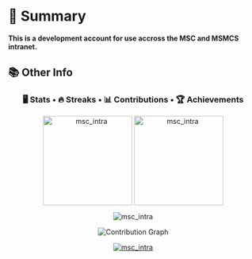 <h1>📎 Summary</h1>

**This is a development account for use accross the MSC and MSMCS intranet.** 

<h2>📚 Other Info</h2>

<h3 align="center" ><b>🖥️ Stats </b>•<b> 🔥 Streaks </b>•<b> 📊 Contributions </b>•<b> 🏆 Achievements</b></h3>

<p align="center"><img height="180em" src="https://github-readme-stats.vercel.app/api?username=msc_intra&hide_border=true&count_private=true&show_icons=true&theme=github_dark&color=1DA1F2" alt="msc_intra" align = "center"/>
<img height="180em" src="https://github-readme-stats.vercel.app/api/top-langs?username=msc_intra&show_icons=true&locale=en&layout=compact&hide_border=true&theme=github_dark&" alt="msc_intra" align = "center"/></p>

<p align="center"><img src="https://github-readme-streak-stats.herokuapp.com/?user=msc_intra&theme=black-ice&hide_border=true&stroke=0000&background=0D1117&ring=e05397&fire=e05397&currStreakLabel=e05397](https://streak-stats.demolab.com?user=msc_intra&theme=dark&background=0D1117&stroke=1DA1F2&ring=1DA1F2&fire=1DA1F2&currStreakLabel=1DA1F2&sideNums=1DA1F2&currStreakNum=1DA1F2&sideLabels=1DA1F2&border=1DA1F2" alt="msc_intra" /></p>

<p align="center"<a href="#"><img alt="Contribution Graph" src="https://activity-graph.herokuapp.com/graph?username=msc_intra&bg_color=0D1117&color=1DA1F2&line=1DA1F2&point=FFFFFF&hide_border=true&" /></a></p>

<p align="center"> <a href="https://github.com/msc_intra"><img src="https://github-profile-trophy.vercel.app/?username=msc_intra&margin-w=5&theme=algolia&no-bg=true" alt="msc_intra" /></a> </p>
